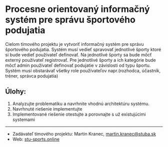 # Procesne orientovaný informačný systém pre správu športového podujatia

Cielom tímového projektu je vytvoriť informačný systém pre správu športového podujatia. Systém musí vedieť spravovať jednotlivé športy ktoré si bude vedieť používateľ definovať. Na jednotlivé športy sa bude môcť externý používateľ registrovať. Pre jednotlivé športy a ich kategórie bude môcť admin používateľ definovať podujatie v závislosti od typu športu. Systém musí obstarávať všetky role používateľov napr.(rozhodca, účastník, tréner, správca podujatia)

## Úlohy:
1. Analyzujte problematiku a navrhnite vhodnú architektúru systému.
2. Navrhnuté riešenie implementujte
3. Implementované riešenie otestujte a porovnajte s už existujúcimi systemami
---
* Zadávateľ tímového projektu: Martin Kranec, martin.kranec@stuba.sk
* Web: [stu-sports.online](stu-sports.online)
